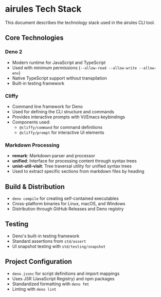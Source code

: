 # airules Tech Stack

This document describes the technology stack used in the airules CLI tool.

## Core Technologies

### Deno 2

- Modern runtime for JavaScript and TypeScript
- Used with minimum permissions (`--allow-read --allow-write --allow-env`)
- Native TypeScript support without transpilation
- Built-in testing framework

### Cliffy

- Command line framework for Deno
- Used for defining the CLI structure and commands
- Provides interactive prompts with Vi/Emacs keybindings
- Components used:
  - `@cliffy/command` for command definitions
  - `@cliffy/prompt` for interactive UI elements

### Markdown Processing

- **remark**: Markdown parser and processor
- **unified**: Interface for processing content through syntax trees
- **unist-util-visit**: Tree traversal utility for unified syntax trees
- Used to extract specific sections from markdown files by heading

## Build & Distribution

- `deno compile` for creating self-contained executables
- Cross-platform binaries for Linux, macOS, and Windows
- Distribution through GitHub Releases and Deno registry

## Testing

- Deno's built-in testing framework
- Standard assertions from `std/assert`
- UI snapshot testing with `std/testing/snapshot`

## Project Configuration

- `deno.jsonc` for script definitions and import mappings
- Uses JSR (JavaScript Registry) and npm packages
- Standardized formatting with `deno fmt`
- Linting with `deno lint`

